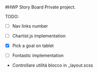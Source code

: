 #HWP Story Board
Private project.

TODO:
  - [ ] Nav links number
  - [ ] Chartist.js implementation
  - [x] Pick a goal on tablet
  - [ ] Fontastic implementation


  - Controllare utilità blocco in _layout.scss
